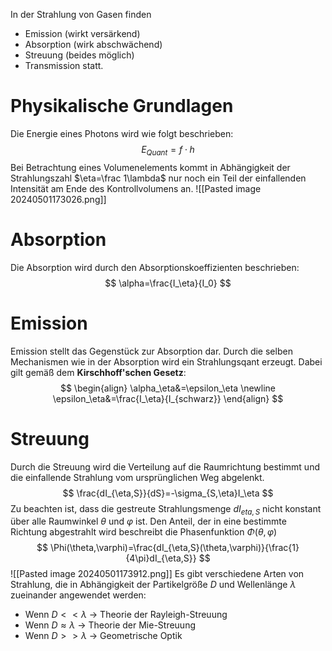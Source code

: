 In der Strahlung von Gasen finden
- Emission (wirkt versärkend)
- Absorption (wirk abschwächend)
- Streuung (beides möglich)
- Transmission
statt.

# Physikalische Grundlagen
Die Energie eines Photons wird wie folgt beschrieben:
$$
E_{Quant}=f\cdot h
$$
Bei Betrachtung eines Volumenelements kommt in Abhängigkeit der Strahlungszahl $\eta=\frac 1\lambda$  nur noch ein Teil der einfallenden Intensität am Ende des Kontrollvolumens an.
![[Pasted image 20240501173026.png]]
# Absorption
Die Absorption wird durch den Absorptionskoeffizienten beschrieben:
$$
\alpha=\frac{I_\eta}{I_0}
$$
# Emission
Emission stellt das Gegenstück zur Absorption dar. Durch die selben Mechanismen wie in der Absorption wird ein Strahlungsqant erzeugt. Dabei gilt gemäß dem **Kirschhoff'schen Gesetz**:
$$
\begin{align}
\alpha_\eta&=\epsilon_\eta
\newline
\epsilon_\eta&=\frac{I_\eta}{I_{schwarz}}
\end{align}
$$
# Streuung
Durch die Streuung wird die Verteilung auf die Raumrichtung bestimmt und die einfallende Strahlung vom ursprünglichen Weg abgelenkt.
$$
\frac{dI_{\eta,S}}{dS}=-\sigma_{S,\eta}I_\eta
$$
Zu beachten ist, dass die gestreute Strahlungsmenge $dI_{eta,S}$ nicht konstant über alle Raumwinkel $\theta$ und $\varphi$ ist. Den Anteil, der in eine bestimmte Richtung abgestrahlt wird beschreibt die Phasenfunktion $\Phi(\theta,\varphi)$
$$
\Phi(\theta,\varphi)=\frac{dI_{\eta,S}(\theta,\varphi)}{\frac{1}{4\pi}dI_{\eta,S}}
$$
![[Pasted image 20240501173912.png]]
Es gibt verschiedene Arten von Strahlung, die in Abhängigkeit der Partikelgröße $D$ und Wellenlänge $\lambda$ zueinander angewendet werden:
- Wenn $D<<\lambda$ -> Theorie der Rayleigh-Streuung
- Wenn $D\approx\lambda$ -> Theorie der Mie-Streuung
- Wenn $D>>\lambda$ -> Geometrische Optik

